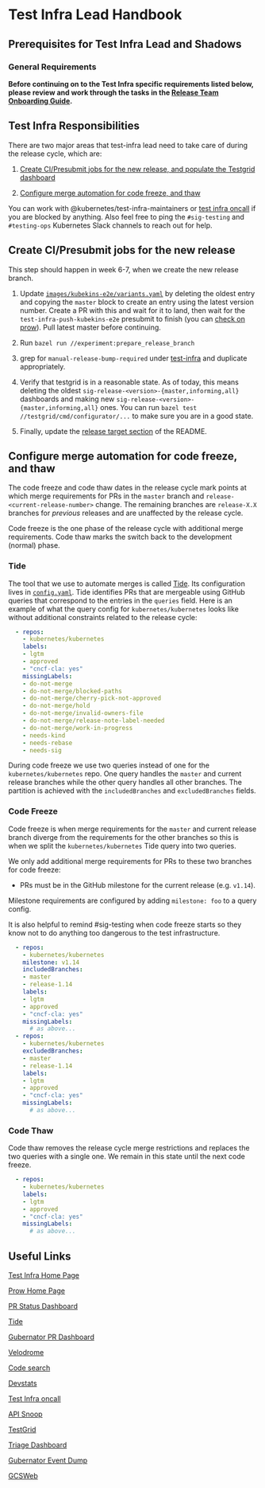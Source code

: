 # Test Infra Lead Handbook

## Prerequisites for Test Infra Lead and Shadows

### General Requirements

**Before continuing on to the Test Infra specific requirements listed below, please review and work through the tasks in the [Release Team Onboarding Guide](/release-team/release-team-onboarding.md).**

## Test Infra Responsibilities

There are two major areas that test-infra lead need to take care of during the release cycle, which are:

1. [Create CI/Presubmit jobs for the new release, and populate the Testgrid dashboard](#create-cipresubmit-jobs-for-the-new-release)

1. [Configure merge automation for code freeze, and thaw](#configure-merge-automation-for-code-freeze-and-thaw)

You can work with @kubernetes/test-infra-maintainers or [test infra oncall](https://go.k8s.io/oncall) if you are blocked by anything.
Also feel free to ping the `#sig-testing` and `#testing-ops` Kubernetes Slack channels to reach out for help.

## Create CI/Presubmit jobs for the new release

This step should happen in week 6-7, when we create the new release branch.

1. Update [`images/kubekins-e2e/variants.yaml`](https://github.com/kubernetes/test-infra/blob/master/images/kubekins-e2e/variants.yaml)
   by deleting the oldest entry and copying the `master` block to create an entry
   using the latest version number. Create a PR with this and wait for it to land,
   then wait for the `test-infra-push-kubekins-e2e` presubmit to finish (you can
   [check on prow](https://prow.k8s.io/?job=post-test-infra-push-kubekins-e2e)).
   Pull latest master before continuing.

1. Run `bazel run //experiment:prepare_release_branch`

1. grep for `manual-release-bump-required` under [test-infra](https://github.com/kubernetes/test-infra)
   and duplicate appropriately.

1. Verify that testgrid is in a reasonable state. As of today, this means
   deleting the oldest `sig-release-<version>-{master,informing,all}`
   dashboards and making new `sig-release-<version>-{master,informing,all}`
   ones. You can run `bazel test //testgrid/cmd/configurator/...` to make sure
   you are in a good state.

1. Finally, update the [release target section](https://github.com/kubernetes/test-infra#release-branch-jobs--image-validation-jobs)
   of the README.

## Configure merge automation for code freeze, and thaw

The code freeze and code thaw dates in the release cycle mark points at which merge requirements for PRs in the `master` branch and `release-<current-release-number>` change. The remaining branches are `release-X.X` branches for *previous* releases and are unaffected by the release cycle.

Code freeze is the one phase of the release cycle with additional merge requirements. Code thaw marks the switch back to the development (normal) phase.

### Tide

The tool that we use to automate merges is called [Tide](https://github.com/kubernetes/test-infra/tree/master/prow/cmd/tide#tide). Its configuration lives in [`config.yaml`](https://github.com/kubernetes/test-infra/blob/master/prow/config.yaml). Tide identifies PRs that are mergeable using GitHub queries that correspond to the entries in the `queries` field.
Here is an example of what the query config for `kubernetes/kubernetes` looks like without additional constraints related to the release cycle:

```yaml
  - repos:
    - kubernetes/kubernetes
    labels:
    - lgtm
    - approved
    - "cncf-cla: yes"
    missingLabels:
    - do-not-merge
    - do-not-merge/blocked-paths
    - do-not-merge/cherry-pick-not-approved
    - do-not-merge/hold
    - do-not-merge/invalid-owners-file
    - do-not-merge/release-note-label-needed
    - do-not-merge/work-in-progress
    - needs-kind
    - needs-rebase
    - needs-sig
```

During code freeze we use two queries instead of one for the `kubernetes/kubernetes` repo. One query handles the `master` and current release branches while the other query handles all other branches. The partition is achieved with the `includedBranches` and `excludedBranches` fields.

### Code Freeze

Code freeze is when merge requirements for the `master` and current release branch diverge from the requirements for the other branches so this is when we split the `kubernetes/kubernetes` Tide query into two queries.

We only add additional merge requirements for PRs to these two branches for code freeze:
- PRs must be in the GitHub milestone for the current release (e.g. `v1.14`).

Milestone requirements are configured by adding `milestone: foo` to a query config.

It is also helpful to remind #sig-testing when code freeze starts so they know
not to do anything too dangerous to the test infrastructure.


```yaml
  - repos:
    - kubernetes/kubernetes
    milestone: v1.14
    includedBranches:
    - master
    - release-1.14
    labels:
    - lgtm
    - approved
    - "cncf-cla: yes"
    missingLabels:
      # as above...
  - repos:
    - kubernetes/kubernetes
    excludedBranches:
    - master
    - release-1.14
    labels:
    - lgtm
    - approved
    - "cncf-cla: yes"
    missingLabels:
      # as above...
```

### Code Thaw

Code thaw removes the release cycle merge restrictions and replaces the two queries with a single one. We remain in this state until the next code freeze.

```yaml
  - repos:
    - kubernetes/kubernetes
    labels:
    - lgtm
    - approved
    - "cncf-cla: yes"
    missingLabels:
      # as above...
```


## Useful Links

[Test Infra Home Page](https://github.com/kubernetes/test-infra)

[Prow Home Page](https://prow.k8s.io)

[PR Status Dashboard](https://prow.k8s.io/pr)

[Tide](https://prow.k8s.io/tide)

[Gubernator PR Dashboard](https://gubernator.k8s.io/pr)

[Velodrome](http://velodrome.k8s.io)

[Code search](https://cs.k8s.io/)

[Devstats](https://k8s.devstats.cncf.io)

[Test Infra oncall](https://go.k8s.io/oncall)

[API Snoop](https://apisnoop.cncf.io)

[TestGrid](https://testgrid.k8s.io/)

[Triage Dashboard](https://storage.googleapis.com/k8s-gubernator/triage/index.html)

[Gubernator Event Dump](http://github-dot-k8s-gubernator.appspot.com/timeline?repo=kubernetes/kubernetes&number=1)

[GCSWeb](http://gcsweb.k8s.io/gcs/test-infra-oncall/)
